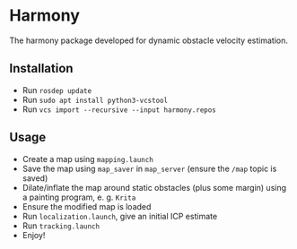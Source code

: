 # Harmony

The harmony package developed for dynamic obstacle velocity estimation.

## Installation

- Run `rosdep update`
- Run `sudo apt install python3-vcstool`
- Run `vcs import --recursive --input harmony.repos`

## Usage

- Create a map using `mapping.launch`
- Save the map using `map_saver` in `map_server` (ensure the `/map` topic is saved)
- Dilate/inflate the map around static obstacles (plus some margin) using a painting program, e. g. `Krita`
- Ensure the modified map is loaded
- Run `localization.launch`, give an initial ICP estimate
- Run `tracking.launch`
- Enjoy!
